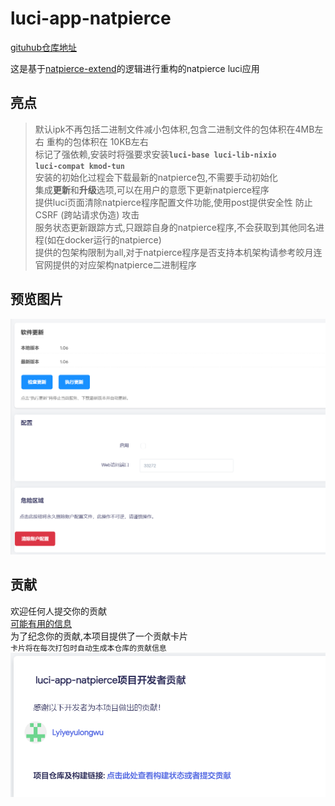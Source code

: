 # luci-app-natpierce  
[gituhub仓库地址](https://github.com/Lyiyeyulongwu/natpierce-extend "https://github.com/Lyiyeyulongwu/luci-app-natpierce")

这是基于[natpierce-extend](https://github.com/Lyiyeyulongwu/natpierce-extend)的逻辑进行重构的natpierce luci应用

## 亮点
> 默认ipk不再包括二进制文件减小包体积,包含二进制文件的包体积在4MB左右 重构的包体积在 10KB左右  
> 标记了强依赖,安装时将强要求安装<code>**luci-base luci-lib-nixio luci-compat kmod-tun**</code>  
> 安装的初始化过程会下载最新的natpierce包,不需要手动初始化  
> 集成**更新**和**升级**选项,可以在用户的意愿下更新natpierce程序  
> 提供luci页面清除natpierce程序配置文件功能,使用post提供安全性 防止 CSRF (跨站请求伪造) 攻击  
> 服务状态更新跟踪方式,只跟踪自身的natpierce程序,不会获取到其他同名进程(如在docker运行的natpierce)  
> 提供的包架构限制为all,对于natpierce程序是否支持本机架构请参考皎月连官网提供的对应架构natpierce二进制程序  

## 预览图片  
![菜单](/assets/img/demo1.png)  

## 贡献  
欢迎任何人提交你的贡献  
[可能有用的信息](https://github.com/Lyiyeyulongwu/natpierce-extend/structure.md)  
为了纪念你的贡献,本项目提供了一个贡献卡片  
<code>卡片将在每次打包时自动生成本仓库的贡献信息</code>  
![贡献卡片](/assets/img/demo2.png)  